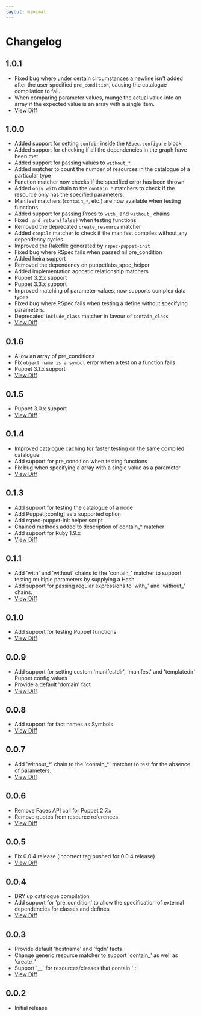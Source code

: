 ```yaml
---
layout: minimal
---
```


# Changelog

## 1.0.1

 * Fixed bug where under certain circumstances a newline isn't added after the
   user specified `pre_condition`, causing the catalogue compilation to fail.
 * When comparing parameter values, munge the actual value into an array if the
   expected value is an array with a single item.
 * [View Diff](https://github.com/rodjek/rspec-puppet/compare/v1.0.0...v1.0.1)

## 1.0.0

 * Added support for setting `confdir` inside the `RSpec.configure` block
 * Added support for checking if all the dependencies in the graph have been met
 * Added support for passing values to `without_*`
 * Added matcher to count the number of resources in the catalogue of
   a particular type
 * Function matcher now checks if the specified error has been thrown
 * Added `only_with` chain to the `contain_*` matchers to check if the resource
   only has the specified parameters.
 * Manifest matchers (`contain_*`, etc.) are now available when testing
   functions
 * Added support for passing Procs to `with_` and `without_` chains
 * Fixed `.and_return(false)` when testing functions
 * Removed the deprecated `create_resource` matcher
 * Added `compile` matcher to check if the manifest compiles without any
   dependency cycles
 * Improved the Rakefile generated by `rspec-puppet-init`
 * Fixed bug where RSpec fails when passed nil pre\_condition
 * Added heira support
 * Removed the dependency on puppetlabs\_spec\_helper
 * Added implementation agnostic relationship matchers
 * Puppet 3.2.x support
 * Puppet 3.3.x support
 * Improved matching of parameter values, now supports complex data types
 * Fixed bug where RSpec fails when testing a define without specifying
   parameters.
 * Deprecated `include_class` matcher in favour of `contain_class`
 * [View Diff](https://github.com/rodjek/rspec-puppet/compare/v0.1.6...v1.0.0)

## 0.1.6

 * Allow an array of pre\_conditions
 * Fix `object name is a symbol` error when a test on a function fails
 * Puppet 3.1.x support
 * [View Diff](https://github.com/rodjek/rspec-puppet/compare/v0.1.5...v0.1.6)

## 0.1.5

 * Puppet 3.0.x support
 * [View Diff](https://github.com/rodjek/rspec-puppet/compare/v0.1.4...v0.1.5)

## 0.1.4

 * Improved catalogue caching for faster testing on the same compiled catalogue
 * Add support for pre\_condition when testing functions
 * Fix bug when specifying a array with a single value as a parameter
 * [View Diff](https://github.com/rodjek/rspec-puppet/compare/v0.1.3...v0.1.4)

## 0.1.3

 * Add support for testing the catalogue of a node
 * Add Puppet[:config] as a supported option
 * Add rspec-puppet-init helper script
 * Chained methods added to description of contain\_\* matcher
 * Add support for Ruby 1.9.x
 * [View Diff](https://github.com/rodjek/rspec-puppet/compare/v0.1.1...v0.1.3)

## 0.1.1

 * Add 'with' and 'without' chains to the 'contain\_' matcher to support
   testing multiple parameters by supplying a Hash.
 * Add support for passing regular expressions to 'with\_' and 'without\_'
   chains.
 * [View Diff](https://github.com/rodjek/rspec-puppet/compare/v0.1.0...v0.1.1)

## 0.1.0

 * Add support for testing Puppet functions
 * [View Diff](https://github.com/rodjek/rspec-puppet/compare/v0.0.9...v0.1.0)

## 0.0.9

 * Add support for setting custom 'manifestdir', 'manifest' and 'templatedir'
   Puppet config values
 * Provide a default 'domain' fact
 * [View Diff](https://github.com/rodjek/rspec-puppet/compare/v0.0.8...v0.0.9)

## 0.0.8

 * Add support for fact names as Symbols
 * [View Diff](https://github.com/rodjek/rspec-puppet/compare/v0.0.7...v0.0.8)

## 0.0.7

 * Add 'without\_\*' chain to the 'contain\_\*' matcher to test for the absence
   of parameters.
 * [View Diff](https://github.com/rodjek/rspec-puppet/compare/v0.0.6...v0.0.7)

## 0.0.6

 * Remove Faces API call for Puppet 2.7.x
 * Remove quotes from resource references
 * [View Diff](https://github.com/rodjek/rspec-puppet/compare/v0.0.5...v0.0.6)

## 0.0.5

 * Fix 0.0.4 release (incorrect tag pushed for 0.0.4 release)
 * [View Diff](https://github.com/rodjek/rspec-puppet/compare/v0.0.4...v0.0.5)

## 0.0.4

 * DRY up catalogue compilation
 * Add support for 'pre_condition' to allow the specification of external
   dependencies for classes and defines
 * [View Diff](https://github.com/rodjek/rspec-puppet/compare/v0.0.3...v0.0.4)

## 0.0.3

 * Provide default 'hostname' and 'fqdn' facts
 * Change generic resource matcher to support 'contain\_' as well as 'create\_'
 * Support '\_\_' for resources/classes that contain '::'
 * [View Diff](https://github.com/rodjek/rspec-puppet/compare/v0.0.2...v0.0.3)

## 0.0.2

 * Initial release
